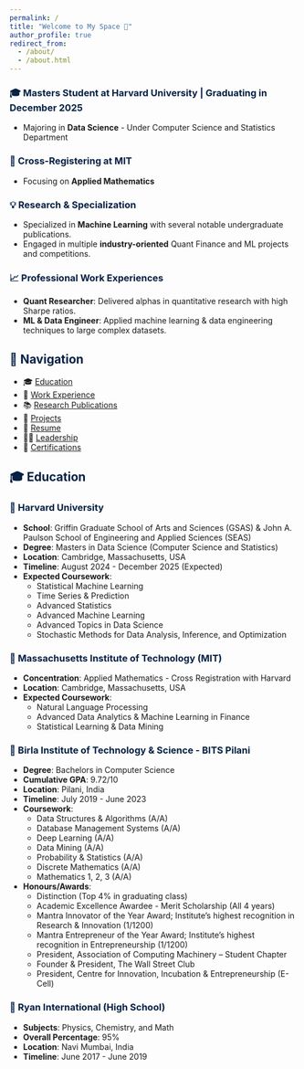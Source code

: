 ```yaml
---
permalink: /
title: "Welcome to My Space 👋"
author_profile: true
redirect_from: 
  - /about/
  - /about.html
---
```


### <span style="color: #062144;">🎓 Masters Student at Harvard University | Graduating in December 2025</span>
- Majoring in **Data Science** - Under Computer Science and Statistics Department 

### <span style="color: #062144;">🤝 Cross-Registering at MIT</span>
- Focusing on **Applied Mathematics**

### <span style="color: #062144;">💡 Research & Specialization</span>
- Specialized in **Machine Learning** with several notable undergraduate publications.
- Engaged in multiple **industry-oriented** Quant Finance and ML projects and competitions.

### <span style="color: #062144;">📈 Professional Work Experiences</span>
- **Quant Researcher**: Delivered alphas in quantitative research with high Sharpe ratios.
- **ML & Data Engineer**: Applied machine learning & data engineering techniques to large complex datasets.


## <span style="color: #062144;">🧭 Navigation</span>

- 🎓 [Education](#education)
- 💼 [Work Experience](https://aditya-saxena-7.github.io/work/)
- 📚 [Research Publications](https://aditya-saxena-7.github.io/publications/)
- 🔨 [Projects](https://aditya-saxena-7.github.io/portfolio/)
- 📄 [Resume](https://aditya-saxena-7.github.io/files/resume/AdityaSaxena_Resume.pdf)
- 👨‍💼 [Leadership](https://aditya-saxena-7.github.io/leadership/)
- 🏅 [Certifications](https://aditya-saxena-7.github.io/certifications/)


## <a name="education"></a><span style="color: #062144;">🎓 Education</span>

### <span style="color: #062144;">🏫 Harvard University</span>
- **School**: Griffin Graduate School of Arts and Sciences (GSAS) & John A. Paulson School of Engineering and Applied Sciences (SEAS)
- **Degree**: Masters in Data Science (Computer Science and Statistics)
- **Location**: Cambridge, Massachusetts, USA
- **Timeline**: August 2024 - December 2025 (Expected)
- **Expected Coursework**:
  - Statistical Machine Learning
  - Time Series & Prediction
  - Advanced Statistics
  - Advanced Machine Learning
  - Advanced Topics in Data Science
  - Stochastic Methods for Data Analysis, Inference, and Optimization

### <span style="color: #062144;">🏫 Massachusetts Institute of Technology (MIT)</span>
- **Concentration**: Applied Mathematics - Cross Registration with Harvard
- **Location**: Cambridge, Massachusetts, USA
- **Expected Coursework**: 
  - Natural Language Processing
  - Advanced Data Analytics & Machine Learning in Finance
  - Statistical Learning & Data Mining

### <span style="color: #062144;">🏫 Birla Institute of Technology & Science - BITS Pilani</span>
- **Degree**: Bachelors in Computer Science
- **Cumulative GPA**: 9.72/10
- **Location**: Pilani, India
- **Timeline**: July 2019 - June 2023
- **Coursework**:
  - Data Structures & Algorithms (A/A)
  - Database Management Systems (A/A)
  - Deep Learning (A/A)
  - Data Mining (A/A)
  - Probability & Statistics (A/A)
  - Discrete Mathematics (A/A)
  - Mathematics 1, 2, 3 (A/A)
- **Honours/Awards**:
  - Distinction (Top 4% in graduating class)
  - Academic Excellence Awardee - Merit Scholarship (All 4 years)
  - Mantra Innovator of the Year Award; Institute’s highest recognition in Research & Innovation (1/1200)
  - Mantra Entrepreneur of the Year Award; Institute’s highest recognition in Entrepreneurship (1/1200)
  - President, Association of Computing Machinery – Student Chapter
  - Founder & President, The Wall Street Club
  - President, Centre for Innovation, Incubation & Entrepreneurship (E-Cell)

### <span style="color: #062144;">🏫 Ryan International (High School)</span>
- **Subjects**: Physics, Chemistry, and Math
- **Overall Percentage**: 95%
- **Location**: Navi Mumbai, India
- **Timeline**: June 2017 - June 2019

